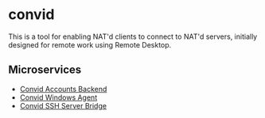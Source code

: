 # convid
This is a tool for enabling NAT'd clients to connect to NAT'd servers, initially designed for remote work using Remote Desktop.

## Microservices

* [Convid Accounts Backend](https://github.com/labbsr0x/convid-accounts-backend)
* [Convid Windows Agent](https://github.com/labbsr0x/convid-agent-windows)
* [Convid SSH Server Bridge](https://github.com/labbsr0x/convid-ssh-server)


